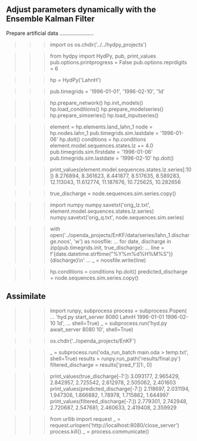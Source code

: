 
Adjust parameters dynamically with the Ensemble Kalman Filter
-------------------------------------------------------------

Prepare artificial data
.......................

>>> import os
>>> os.chdir('../../hydpy_projects')

>>> from hydpy import HydPy, pub, print_values
>>> pub.options.printprogress = False
>>> pub.options.reprdigits = 6

>>> hp = HydPy('LahnH')

>>> pub.timegrids = '1996-01-01', '1996-02-10', '1d'

>>> hp.prepare_network()
>>> hp.init_models()
>>> hp.load_conditions()
>>> hp.prepare_modelseries()
>>> hp.prepare_simseries()
>>> hp.load_inputseries()

>>> element = hp.elements.land_lahn_1
>>> node = hp.nodes.lahn_1
>>> pub.timegrids.sim.lastdate = '1996-01-06'
>>> hp.doit()
>>> conditions = hp.conditions
>>> element.model.sequences.states.lz += 4.0
>>> pub.timegrids.sim.firstdate = '1996-01-06'
>>> pub.timegrids.sim.lastdate = '1996-02-10'
>>> hp.doit()

>>> print_values(element.model.sequences.states.lz.series[:10])
8.276894, 8.361623, 8.441877, 8.517635, 8.589283, 12.113043,
11.612774, 11.187676, 10.725625, 10.282656
    
>>> true_discharge = node.sequences.sim.series.copy()

>>> import numpy
>>> numpy.savetxt('orig_lz.txt', element.model.sequences.states.lz.series)
>>> numpy.savetxt('orig_q.txt', node.sequences.sim.series)

>>> with open('../openda_projects/EnKF/data/series/lahn_1.discharge.noos', 'w') as noosfile:
...     for date, discharge in zip(pub.timegrids.init, true_discharge):
...         line = f'{date.datetime.strftime("%Y%m%d%H%M%S")}   {discharge}\n'
...         _ = noosfile.write(line)

>>> hp.conditions = conditions
>>> hp.doit()
>>> predicted_discharge = node.sequences.sim.series.copy()

Assimilate
----------

>>> import runpy, subprocess
>>> process = subprocess.Popen(
...     'hyd.py start_server 8080 LahnH 1996-01-01 1996-02-10 1d',
...     shell=True)
>>> _ = subprocess.run('hyd.py await_server 8080 10', shell=True)

>>> os.chdir('../openda_projects/EnKF')

>>> _ = subprocess.run('oda_run_batch main.oda > temp.txt', shell=True)
>>> results = runpy.run_path('results/final.py')
>>> filtered_discharge = results['pred_f'][1:, 0]

>>> print_values(true_discharge[-7:])
3.093177, 2.965429, 2.842957, 2.725542, 2.612978, 2.505062, 2.401603
>>> print_values(predicted_discharge[-7:])
2.118697, 2.031194, 1.947306, 1.866882, 1.78978, 1.715862, 1.644997
>>> print_values(filtered_discharge[-7:])
2.779301, 2.742948, 2.720687, 2.547681, 2.460633, 2.419408, 2.359929


>>> from urllib import request
>>> _ = request.urlopen('http://localhost:8080/close_server')
>>> process.kill()
>>> _ = process.communicate()